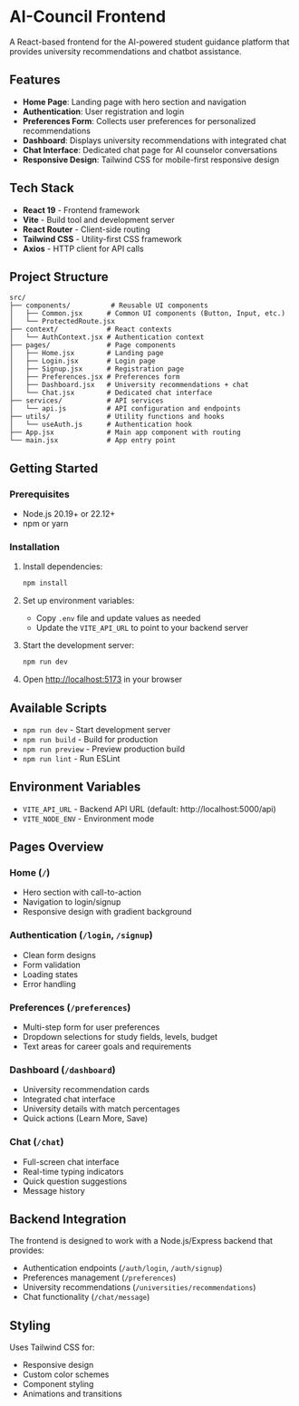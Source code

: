 # AI-Council Frontend

A React-based frontend for the AI-powered student guidance platform that provides university recommendations and chatbot assistance.

## Features

- **Home Page**: Landing page with hero section and navigation
- **Authentication**: User registration and login
- **Preferences Form**: Collects user preferences for personalized recommendations
- **Dashboard**: Displays university recommendations with integrated chat
- **Chat Interface**: Dedicated chat page for AI counselor conversations
- **Responsive Design**: Tailwind CSS for mobile-first responsive design

## Tech Stack

- **React 19** - Frontend framework
- **Vite** - Build tool and development server
- **React Router** - Client-side routing
- **Tailwind CSS** - Utility-first CSS framework
- **Axios** - HTTP client for API calls

## Project Structure

```
src/
├── components/          # Reusable UI components
│   ├── Common.jsx      # Common UI components (Button, Input, etc.)
│   └── ProtectedRoute.jsx
├── context/            # React contexts
│   └── AuthContext.jsx # Authentication context
├── pages/              # Page components
│   ├── Home.jsx        # Landing page
│   ├── Login.jsx       # Login page
│   ├── Signup.jsx      # Registration page
│   ├── Preferences.jsx # Preferences form
│   ├── Dashboard.jsx   # University recommendations + chat
│   └── Chat.jsx        # Dedicated chat interface
├── services/           # API services
│   └── api.js          # API configuration and endpoints
├── utils/              # Utility functions and hooks
│   └── useAuth.js      # Authentication hook
├── App.jsx             # Main app component with routing
└── main.jsx            # App entry point
```

## Getting Started

### Prerequisites

- Node.js 20.19+ or 22.12+
- npm or yarn

### Installation

1. Install dependencies:
   ```bash
   npm install
   ```

2. Set up environment variables:
   - Copy `.env` file and update values as needed
   - Update the `VITE_API_URL` to point to your backend server

3. Start the development server:
   ```bash
   npm run dev
   ```

4. Open [http://localhost:5173](http://localhost:5173) in your browser

## Available Scripts

- `npm run dev` - Start development server
- `npm run build` - Build for production
- `npm run preview` - Preview production build
- `npm run lint` - Run ESLint

## Environment Variables

- `VITE_API_URL` - Backend API URL (default: http://localhost:5000/api)
- `VITE_NODE_ENV` - Environment mode

## Pages Overview

### Home (`/`)
- Hero section with call-to-action
- Navigation to login/signup
- Responsive design with gradient background

### Authentication (`/login`, `/signup`)
- Clean form designs
- Form validation
- Loading states
- Error handling

### Preferences (`/preferences`)
- Multi-step form for user preferences
- Dropdown selections for study fields, levels, budget
- Text areas for career goals and requirements

### Dashboard (`/dashboard`)
- University recommendation cards
- Integrated chat interface
- University details with match percentages
- Quick actions (Learn More, Save)

### Chat (`/chat`)
- Full-screen chat interface
- Real-time typing indicators
- Quick question suggestions
- Message history

## Backend Integration

The frontend is designed to work with a Node.js/Express backend that provides:

- Authentication endpoints (`/auth/login`, `/auth/signup`)
- Preferences management (`/preferences`)
- University recommendations (`/universities/recommendations`)
- Chat functionality (`/chat/message`)

## Styling

Uses Tailwind CSS for:
- Responsive design
- Custom color schemes
- Component styling
- Animations and transitions
